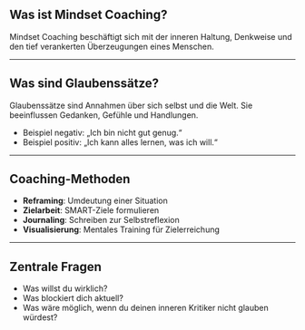 ## Was ist Mindset Coaching?

Mindset Coaching beschäftigt sich mit der inneren Haltung, Denkweise und den tief verankerten Überzeugungen eines Menschen.

---

## Was sind Glaubenssätze?

Glaubenssätze sind Annahmen über sich selbst und die Welt. Sie beeinflussen Gedanken, Gefühle und Handlungen.

- Beispiel negativ: „Ich bin nicht gut genug.“
- Beispiel positiv: „Ich kann alles lernen, was ich will.“

---

## Coaching-Methoden

- **Reframing**: Umdeutung einer Situation
- **Zielarbeit**: SMART-Ziele formulieren
- **Journaling**: Schreiben zur Selbstreflexion
- **Visualisierung**: Mentales Training für Zielerreichung

---

## Zentrale Fragen

- Was willst du wirklich?
- Was blockiert dich aktuell?
- Was wäre möglich, wenn du deinen inneren Kritiker nicht glauben würdest?
